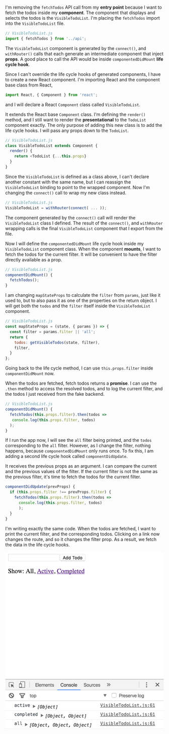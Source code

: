 I'm removing the `fetchTodos` API call from my **entry point** because I want to fetch the todos inside my **component**. The component that displays and selects the todos is the `VisibleTodoList`. I'm placing the `fetchTodos` import into the `VisibleTodoList` file.
```javascript
// VisibleTodoList.js
import { fetchTodos } from '../api';
```
The `VisibleTodoList` component is generated by the `connect()`, and `withRouter()` calls that each generate an intermediate component that inject **props**. A good place to call the API would be inside `componentedDidMount` **life cycle hook**.

Since I can't override the life cycle hooks of generated components, I have to create a new React component. I'm importing React and the component base class from React, 
```javascript
import React, { Component } from 'react';
```
and I will declare a React `Component` class called `VisibleTodoList`.

It extends the React base `Component` class. I'm defining the `render()` method, and I still want to render the **presentational** to the `TodoList` component exactly. The only purpose of adding this new class is to add the life cycle hooks. I will pass any props down to the `TodoList`.
```javascript
// VisibleTodoList.js
class VisibleTodoList extends Component {
  render() {
    return <TodoList {...this.props}
  }
}
```
Since the `VisibleTodoList` is defined as a class above, I can't declare another constant with the same name, but I can reassign the `VisibleTodoList` binding to point to the wrapped component. Now I'm changing the `connect()` call to wrap my new class instead.
```javascript
// VisibleTodoList.js
VisibleTodoList = withRouter(connect( ... ));
```
The component generated by the `connect()` call will render the `VisibleTodoList` class I defined. The result of the `connect()`, and `withRouter` wrapping calls is the final `VisibleTodoList` component that I export from the file.

Now I will define the `componentedDidMount` life cycle hook inside my `VisibleTodoList` component class. When the component **mounts**, I want to fetch the todos for the current filter. It will be convenient to have the filter directly available as a prop.
```javascript
// VisibleTodoList.js
componentDidMount() {
  fetchTodos();
}
```
I am changing `mapStateProps` to calculate the `filter` from `params`, just like it used to, but to also pass it as one of the properties on the return object. I will get both the `todos` and the `filter` itself inside the `VisibleTodoList` component.
```javascript
// VisibleTodoList.js
const mapStateProps = (state, { params }) => {
  const filter = params.filter || 'all';
  return {
    todos: getVisibleTodos(state, filter),
    filter,
  }
};
```
Going back to the life cycle method, I can use `this.props.filter` inside `componentDidMount` now. 

When the todos are fetched, fetch todos returns a **promise**. I can use the `.then` method to access the resolved todos, and to log the current filter, and the todos I just received from the fake backend.
```javascript
// VisibleTodoList.js
componentDidMount() {
  fetchTodos(this.props.filter).then(todos =>
   console.log(this.props.filter, todos) 
  );
}
```
If I run the app now, I will see the `all` filter being printed, and the `todos` corresponding to the `all` filter. However, as I change the filter, nothing happens, because `componentedDidMount` only runs once. To fix this, I am adding a second life cycle hook called `componentDidUpdate`.

It receives the previous props as an argument. I can compare the current and the previous values of the filter. If the current filter is not the same as the previous filter, it's time to fetch the todos for the current filter.
```javascript
componentDidUpdate(prevProps) {
  if (this.props.filter !== prevProps.filter) {
    fetchTodos(this.props.filter).then(todos => 
      console.log(this.props.filter, todos)
      );
  }
}
```
I'm writing exactly the same code. When the todos are fetched, I want to print the current filter, and the corresponding todos. Clicking on a link now changes the route, and so it changes the filter prop. As a result, we fetch the data in the life cycle hooks.

![Data Update on Route](../images/javascript-redux-fetching-data-on-route-change-filter-data-change.png)